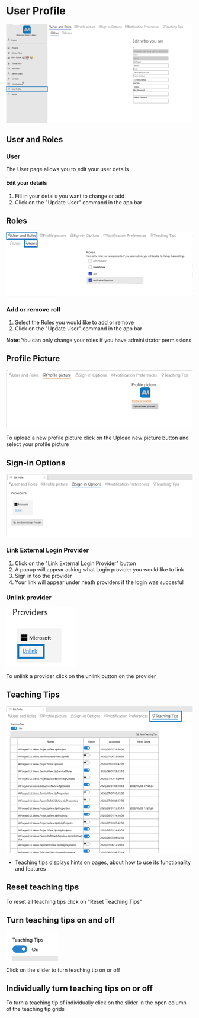 # User Profile

![](<assets/image (12) (1).png>)

## User and Roles

### User

The User page allows you to edit your user details

#### Edit your details

1. Fill in your details you want to change or add
2. Click on the "Update User" command in the app bar

## Roles

![](<.gitbook/assets/image (24) (1) (1) (1).png>)

### Add or remove roll

1. Select the Roles you would like to add or remove
2. Click on the "Update User" command in the app bar

**Note**: You can only change your roles if you have administrator permissions

## Profile Picture

![](<.gitbook/assets/image (15) (1) (1) (1) (1).png>)

To upload a new profile picture click on the Upload new picture button and select your profile picture

## Sign-in Options

![](<.gitbook/assets/image (51) (1) (1) (1).png>)

### Link External Login Provider

1. Click on the "Link External Login Provider" button
2. A popup will appear asking what Login provider you would like to link
3. Sign in too the provider
4. Your link will appear under neath providers if the login was succesful

### Unlink provider

![](<.gitbook/assets/image (47) (1) (1) (1).png>)

To unlink a provider click on the unlink button on the provider

## Teaching Tips

![](<.gitbook/assets/image (42) (1) (1) (1).png>)

* Teaching tips displays hints on pages, about how to use its functionality and features

## Reset teaching tips

To reset all teaching tips click on "Reset Teaching Tips"

## Turn teaching tips on and off

![](<.gitbook/assets/image (33) (1) (1).png>)

Click on the slider to turn teaching tip on or off

## Individually turn teaching tips on or off

To turn a teaching tip of individually click on the slider in the open column of the teaching tip grids
